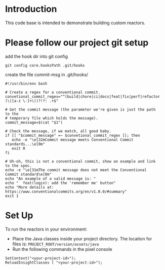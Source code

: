 # Introduction
This code base is intended to demonstrate building custom reactors. 

# Please follow our project git setup
add the hook dir into git config
```
git config core.hooksPath .git/hooks
```

create the file commit-msg in .git/hooks/
```
#!/usr/bin/env bash

# Create a regex for a conventional commit.
convetional_commit_regex="^(build|chore|ci|docs|feat|fix|perf|refactor|revert|style|test)(\([a-z \-]+\))?!?: .+$"

# Get the commit message (the parameter we're given is just the path to the
# temporary file which holds the message).
commit_message=$(cat "$1")

# Check the message, if we match, all good baby.
if [[ "$commit_message" =~ $convetional_commit_regex ]]; then
   echo -e "\e[32mCommit message meets Conventional Commit standards...\e[0m"
   exit 0
fi

# Uh-oh, this is not a conventional commit, show an example and link to the spec.
echo -e "\e[31mThe commit message does not meet the Conventional Commit standard\e[0m"
echo "An example of a valid message is: "
echo "  feat(login): add the 'remember me' button"
echo "More details at: https://www.conventionalcommits.org/en/v1.0.0/#summary"
exit 1
```



# Set Up
To run the reactors in your environment:
- Place the Java classes inside your project directory. The location for files is: `PROJECT_ROOT/version/assets/java`
- Run the following commands in the pixel console
```
SetContext("<your-project-id>");
ReloadInsightClasses ( "<your-project-id>");
```